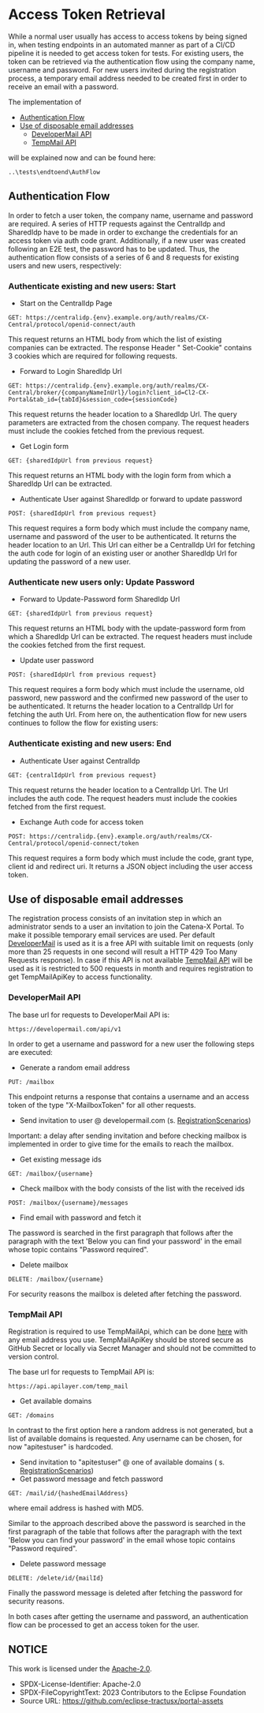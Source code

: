 # Access Token Retrieval

While a normal user usually has access to access tokens by being signed in, when testing endpoints in an automated
manner as part of a CI/CD pipeline it is needed to get access token for tests. For existing users, the token can be
retrieved via the authentication flow using the company name, username and password. For new users invited during the
registration process, a temporary email address needed to be created first in order to receive an email with a password.

The implementation of

- [Authentication Flow](#authentication-flow)
- [Use of disposable email addresses](#use-of-disposable-email-addresses)
  - [DeveloperMail API](#developermail-api)
  - [TempMail API](#tempmail-api)

will be explained now and can be found here:

```
..\tests\endtoend\AuthFlow
```

## Authentication Flow

In order to fetch a user token, the company name, username and password are required. A series of HTTP requests against
the CentralIdp and SharedIdp have to be made in order to exchange the credentials for an access token via auth code
grant.
Additionally, if a new user was created following an E2E test, the password has to be updated. Thus, the authentication
flow consists of a series of 6 and 8 requests for existing users and new users, respectively:

### Authenticate existing and new users: Start

- Start on the CentralIdp Page

```
GET: https://centralidp.{env}.example.org/auth/realms/CX-Central/protocol/openid-connect/auth
```

This request returns an HTML body from which the list of existing companies can be extracted. The response Header "
Set-Cookie" contains 3 cookies which are required for following requests.

- Forward to Login SharedIdp Url

```
GET: https://centralidp.{env}.example.org/auth/realms/CX-Central/broker/{companyNameInUrl}/login?client_id=Cl2-CX-Portal&tab_id={tabId}&session_code={sessionCode}
```

This request returns the header location to a SharedIdp Url. The query parameters are extracted from the chosen company.
The request headers must include the cookies fetched from the previous request.

- Get Login form

```
GET: {sharedIdpUrl from previous request}
```

This request returns an HTML body with the login form from which a SharedIdp Url can be extracted.

- Authenticate User against SharedIdp or forward to update password

```
POST: {sharedIdpUrl from previous request}
```

This request requires a form body which must include the company name, username and password of the user to be
authenticated. It returns the header location to an Url.
This Url can either be a CentralIdp Url for fetching the auth code for login of an existing user or another SharedIdp
Url for updating the password of a new user.

### Authenticate new users only: Update Password

- Forward to Update-Password form SharedIdp Url

```
GET: {sharedIdpUrl from previous request}
```

This request returns an HTML body with the update-password form from which a SharedIdp Url can be extracted. The request
headers must include the cookies fetched from the first request.

- Update user password

```
POST: {sharedIdpUrl from previous request}
```

This request requires a form body which must include the username, old password, new password and the confirmed new
password of the user to be authenticated. It returns the header location to a CentralIdp Url for fetching the auth Url.
From here on, the authentication flow for new users continues to follow the flow for existing users:

### Authenticate existing and new users: End

- Authenticate User against CentralIdp

```
GET: {centralIdpUrl from previous request}
```

This request returns the header location to a CentralIdp Url. The Url includes the auth code. The request headers must
include the cookies fetched from the first request.

- Exchange Auth code for access token

```
POST: https://centralidp.{env}.example.org/auth/realms/CX-Central/protocol/openid-connect/token
```

This request requires a form body which must include the code, grant type, client id and redirect uri. It returns a JSON
object including the user access token.

## Use of disposable email addresses

The registration process consists of an invitation step in which an administrator sends to a user an invitation to join
the Catena-X Portal. To make it possible temporary email services are used.
Per default [DeveloperMail](https://developermail.com/api/v1/) is used as it is a free API with suitable limit on
requests (only more than 25 requests in one second will result a HTTP 429 Too Many Requests response). In case if this
API is not available [TempMail API](https://apilayer.com/marketplace/temp_mail-api) will be used as it is restricted to
500 requests in month and requires registration to get TempMailApiKey to access functionality.

### DeveloperMail API

The base url for requests to DeveloperMail API is:

```
https://developermail.com/api/v1
```

In order to get a username and password for a new user the following steps are executed:

- Generate a random email address

```
PUT: /mailbox
```

This endpoint returns a response that contains a username and an access token of the type "X-MailboxToken" for all other
requests.

- Send invitation to user @ developermail.com (s. [RegistrationScenarios](05.%20RegistrationScenarios.md))

Important: a delay after sending invitation and before checking mailbox is implemented in order to give time for the
emails to reach the mailbox.

- Get existing message ids

```
GET: /mailbox/{username}
```

- Check mailbox with the body consists of the list with the received ids

```
POST: /mailbox/{username}/messages
```

- Find email with password and fetch it

The password is searched in the first paragraph that follows after the paragraph with the text 'Below you
can find your password' in the email whose topic contains "Password required".

- Delete mailbox

```
DELETE: /mailbox/{username}
```

For security reasons the mailbox is deleted after fetching the password.

### TempMail API

Registration is required to use TempMailApi, which can be done [here](https://apilayer.com/marketplace/temp_mail-api)
with any email address you use. TempMailApiKey should be stored secure as GitHub Secret or locally via Secret Manager
and should not be committed to version control.

The base url for requests to TempMail API is:

```
https://api.apilayer.com/temp_mail
```

- Get available domains

```
GET: /domains
```

In contrast to the first option here a random address is not generated, but a list of available domains is requested.
Any username can be chosen, for now "apitestuser" is hardcoded.

- Send invitation to "apitestuser" @ one of available domains (
  s. [RegistrationScenarios](05.%20RegistrationScenarios.md))
- Get password message and fetch password

```
GET: /mail/id/{hashedEmailAddress}
```

where email address is hashed with MD5.

Similar to the approach described above the password is searched in the first paragraph of the table that follows after
the paragraph with the text 'Below you can find your password' in the email whose topic contains "Password required".

- Delete password message

```
DELETE: /delete/id/{mailId}
```

Finally the password message is deleted after fetching the password for security reasons.

In both cases after getting the username and password, an authentication flow can be processed to get an access token
for the user.

## NOTICE

This work is licensed under the [Apache-2.0](https://www.apache.org/licenses/LICENSE-2.0).

- SPDX-License-Identifier: Apache-2.0
- SPDX-FileCopyrightText: 2023 Contributors to the Eclipse Foundation
- Source URL: https://github.com/eclipse-tractusx/portal-assets
